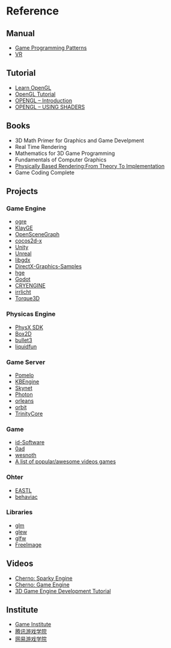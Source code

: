 # Reference

## Manual

* [Game Programming Patterns](https://gameprogrammingpatterns.com/contents.html)
* [VR](https://developers.google.com/vr/)

## Tutorial

* [Learn OpenGL](https://learnopengl.com/)
* [OpenGL Tutorial](http://www.opengl-tutorial.org/)
* [OPENGL – Introduction](http://www.sci.tamucc.edu/~sking/Courses/COSC4328/Notes/OpenGL2.pdf)
* [OPENGL – USING SHADERS](http://www.sci.tamucc.edu/~sking/Courses/COSC4328/Notes/OpenGL3.pdf)

## Books

* 3D Math Primer for Graphics and Game Develpment
* Real Time Rendering
* Mathematics for 3D Game Programming
* Fundamentals of Computer Graphics
* [Physically Based Rendering:From Theory To Implementation](http://www.pbr-book.org/)
* Game Coding Complete

## Projects

### Game Engine

* [ogre](https://github.com/OGRECave/ogre)
* [KlayGE](https://github.com/gongminmin/KlayGE)
* [OpenSceneGraph](https://github.com/openscenegraph/OpenSceneGraph)
* [cocos2d-x](https://github.com/cocos2d/cocos2d-x)
* [Unity](https://github.com/Unity-Technologies/UnityCsReference)
* [Unreal](https://github.com/EpicGames/UnrealEngine)
* [libgdx](https://github.com/libgdx/libgdx)
* [DirectX-Graphics-Samples](https://github.com/Microsoft/DirectX-Graphics-Samples)
* [hge](https://github.com/kvakvs/hge)
* [Godot](https://github.com/godotengine/godot)
* [CRYENGINE](https://github.com/CRYTEK/CRYENGINE)
* [irrlicht](https://github.com/zaki/irrlicht)
* [Torque3D](https://github.com/GarageGames/Torque3D)

### Physicas Engine

* [PhysX SDK](https://developer.nvidia.com/physx-sdk)
* [Box2D](https://github.com/erincatto/Box2D)
* [bullet3](https://github.com/bulletphysics/bullet3)
* [liquidfun](https://github.com/google/liquidfun)

### Game Server

* [Pomelo](https://github.com/NetEase/pomelo)
* [KBEngine](https://github.com/kbengine/kbengine)
* [Skynet](https://github.com/cloudwu/skynet)
* [Photon](https://www.photonengine.com/)
* [orleans](https://github.com/dotnet/Orleans)
* [orbit](https://github.com/orbit/orbit)
* [TrinityCore](https://github.com/TrinityCore/TrinityCore)

### Game

* [id-Software](https://github.com/id-Software)
* [0ad](https://github.com/0ad/0ad)
* [wesnoth](https://github.com/wesnoth/wesnoth)
* [A list of popular/awesome videos games](https://github.com/leereilly/games)

### Ohter

* [EASTL](https://github.com/electronicarts/EASTL)
* [behaviac](https://github.com/Tencent/behaviac)

### Libraries

* [glm](https://github.com/g-truc/glm)
* [glew](https://github.com/nigels-com/glew)
* [glfw](https://github.com/glfw/glfw)
* [FreeImage](http://freeimage.sourceforge.net)

## Videos

* [Cherno: Sparky Engine](https://www.youtube.com/playlist?list=PLlrATfBNZ98fqE45g3jZA_hLGUrD4bo6_)
* [Cherno: Game Engine](https://www.youtube.com/playlist?list=PLlrATfBNZ98dC-V-N3m0Go4deliWHPFwT)
* [3D Game Engine Development Tutorial](https://www.youtube.com/playlist?list=PLEETnX-uPtBXP_B2yupUKlflXBznWIlL5)

## Institute

* [Game Institute](https://www.gameinstitute.com/)
* [腾讯游戏学院](https://gameinstitute.qq.com/)
* [网易游戏学院](http://game.academy.163.com/)
